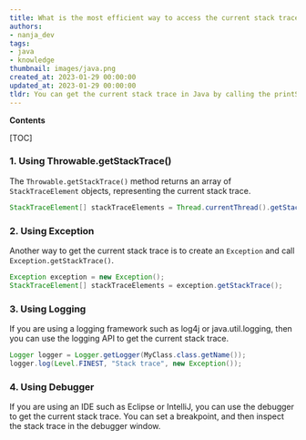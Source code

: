 ```yaml
---
title: What is the most efficient way to access the current stack trace in java?
authors:
- nanja_dev
tags:
- java
- knowledge
thumbnail: images/java.png
created_at: 2023-01-29 00:00:00
updated_at: 2023-01-29 00:00:00
tldr: You can get the current stack trace in Java by calling the printStackTrace() method on a Throwable object.
---
```


**Contents**

[TOC]

### 1. Using Throwable.getStackTrace()

The `Throwable.getStackTrace()` method returns an array of `StackTraceElement` objects, representing the current stack trace.

```java
StackTraceElement[] stackTraceElements = Thread.currentThread().getStackTrace();
```

### 2. Using Exception

Another way to get the current stack trace is to create an `Exception` and call `Exception.getStackTrace()`.

```java
Exception exception = new Exception();
StackTraceElement[] stackTraceElements = exception.getStackTrace();
```

### 3. Using Logging

If you are using a logging framework such as log4j or java.util.logging, then you can use the logging API to get the current stack trace.

```java
Logger logger = Logger.getLogger(MyClass.class.getName());
logger.log(Level.FINEST, "Stack trace", new Exception());
```

### 4. Using Debugger

If you are using an IDE such as Eclipse or IntelliJ, you can use the debugger to get the current stack trace. You can set a breakpoint, and then inspect the stack trace in the debugger window.
